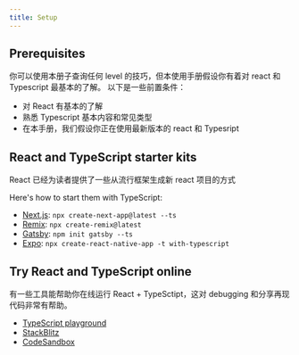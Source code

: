 ```yaml
---
title: Setup
---
```


## Prerequisites

你可以使用本册子查询任何 level 的技巧，但本使用手册假设你有着对 react 和 Typescript 最基本的了解。
以下是一些前置条件：

* 对 React 有基本的了解
* 熟悉 Typescript 基本内容和常见类型
* 在本手册，我们假设你正在使用最新版本的 react 和 Typesript

## React and TypeScript starter kits
React 已经为读者提供了一些从流行框架生成新 react 项目的方式

Here's how to start them with TypeScript:

* [Next.js](https://nextjs.org/docs/pages/building-your-application/configuring/typescript): `npx create-next-app@latest --ts`
* [Remix](https://remix.run/docs/en/1.16.0/tutorials/blog): `npx create-remix@latest`
* [Gatsby](https://www.gatsbyjs.com/docs/how-to/custom-configuration/typescript/): `npm init gatsby --ts` 
* [Expo](https://docs.expo.dev/guides/typescript/): `npx create-react-native-app -t with-typescript`

## Try React and TypeScript online

有一些工具能帮助你在线运行 React + TypeSctipt，这对 debugging 和分享再现代码非常有帮助。


* [TypeScript playground](https://www.typescriptlang.org/play?target=8&jsx=4#code/JYWwDg9gTgLgBAbzgVwM4FMDKMCGN0A0KGAogGZnoDG8AvnGVBCHAORTo42sDcAsAChB6AB6RYcKhAB2qeAGEIyafihwAvHAAUASg0A+RILiSZcuAG0pymEQwxFNgLobiWXPi0AGHfyECTNHRyShotXQMjAJM4ABMIKmQQdBUAOhhgGAAbdFcAAwBNJUks4CoAa3RYuAASBGsVegzk1Dy-E1pfQWM4DhhkKGltHpMAHn0RmNGwfSLkErLK6vqlRrhm9FRRgHoZybGAI2QYGBk4GXlSivUECPVDe0cVLQb4AGo4AEYdWgnomJil0WcGS+zgOyOJxkfwBOxhcC6AlogiAA)
* [StackBlitz](https://stackblitz.com/fork/react-ts)
* [CodeSandbox](https://ts.react.new/)